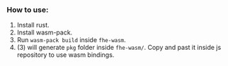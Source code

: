 ### How to use:

1. Install rust.
2. Install wasm-pack.
3. Run `wasm-pack build` inside `fhe-wasm`.
4. (3) will generate `pkg` folder inside `fhe-wasm/`. Copy and past it inside js repository to use wasm bindings.
